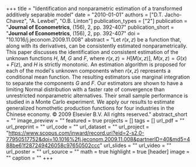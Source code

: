 +++
title = "Identification and nonparametric estimation of a transformed additively separable model"
date = "2010-01-01"
authors = ["D.T. Jacho-Chavez", "A. Lewbel", "O.B. Linton"]
publication_types = ["2"]
publication = "**Journal of Econometrics**, (156), 2, pp. 392-407"
publication_short = "**Journal of Econometrics**, (156), 2, pp. 392-407"
doi = "10.1016/j.jeconom.2009.11.008"
abstract = "Let $r (x, z)$ be a function that, along with its derivatives, can be consistently estimated nonparametrically. This paper discusses the identification and consistent estimation of the unknown functions $H$, $M$, $G$ and $F$, where $r (x, z) = H [M (x, z)]$, $M (x, z) = G (x) + F (z)$, and $H$ is strictly monotonic. An estimation algorithm is proposed for each of the model's unknown components when $r (x, z)$ represents a conditional mean function. The resulting estimators use marginal integration to separate the components $G$ and $F$. Our estimators are shown to have a limiting Normal distribution with a faster rate of convergence than unrestricted nonparametric alternatives. Their small sample performance is studied in a Monte Carlo experiment. We apply our results to estimate generalized homothetic production functions for four industries in the Chinese economy. © 2009 Elsevier B.V. All rights reserved."
abstract_short = ""
image_preview = ""
featured = true
projects = []
tags = []
url_pdf = ""
url_preprint = ""
url_code = ""
url_dataset = ""
url_project = "https://www.scopus.com/inward/record.uri?eid=2-s2.0-77950517752&doi=10.1016%2fj.jeconom.2009.11.008&partnerID=40&md5=488be61f287249426058c97650502ccc"
url_slides = ""
url_video = ""
url_poster = ""
url_source = ""
math = true
highlight = true
[header]
image = ""
caption = ""
+++
